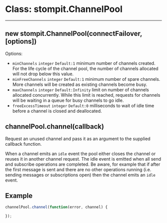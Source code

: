 # Class: stompit.ChannelPool
---

## new stompit.ChannelPool(connectFailover, [options])

Options:

* `minChannels` `integer` `Default:1` minimum number of channels created. For
   the life cycle of the channel pool, the number of channels allocated will
   not drop below this value.
* `minFreeChannels` `integer` `Default:1` minimum number of spare channels. More
   channels will be created as existing channels become busy.
* `maxChannels` `integer` `Default:Infinity` limit on number of channels 
   allocated concurrently. While this limit is reached, requests for channels
   will be waiting in a queue for busy channels to go idle.
* `freeExcessTimeout` `integer` `Default:0` milliseconds to wait of idle time 
   before a channel is closed and deallocated.

## channelPool.channel(callback)

Request an unused channel and pass it as an argument to the supplied 
callback function.

When a channel emits an `idle` event the pool either closes the channel or
reuses it in another channel request. The idle event is emitted when all send 
and subscribe operations are completed. Be aware, for example that if after the 
first message is sent and there are no other operations running (i.e. sending
messages or subscriptions open) then the channel emits an `idle` event.

## Example

```js
channelPool.channel(function(error, channel) {

});

```

